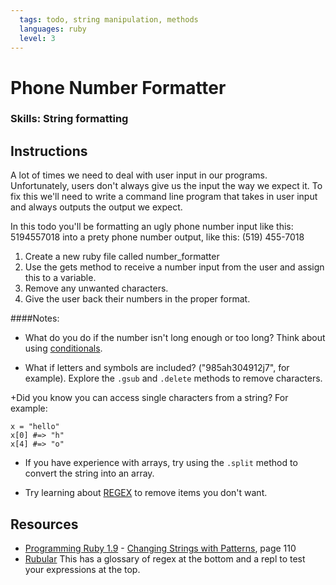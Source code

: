 ```yaml
---
  tags: todo, string manipulation, methods
  languages: ruby
  level: 3
---
```


# Phone Number Formatter

### Skills: String formatting

## Instructions

A lot of times we need to deal with user input in our programs. Unfortunately, users don't always give us the input the way we expect it. To fix this we'll need to write a command line program that takes in user input and always outputs the output we expect.

In this todo you'll be formatting an ugly phone number input like this: 5194557018 into a prety phone number output, like this: (519) 455-7018

1. Create a new ruby file called number_formatter
2. Use the gets method to receive a number input from the user and assign this to a variable.
3. Remove any unwanted characters.
4. Give the user back their numbers in the proper format.

####Notes: 
+ What do you do if the number isn't long enough or too long? Think about using [conditionals](http://code.tutsplus.com/tutorials/ruby-for-newbies-conditional-statements-and-loops--net-16537).

+ What if letters and symbols are included? ("985ah304912j7", for example). Explore the `.gsub` and `.delete` methods to remove characters.

+Did you know you can access single characters from a string? For example:
```
x = "hello"
x[0] #=> "h"
x[4] #=> "o"
```

+ If you have experience with arrays, try using the `.split` method to convert the string into an array.

+ Try learning about [REGEX](http://rubylearning.com/satishtalim/ruby_regular_expressions.html) to remove items you don't want.


## Resources
* [Programming Ruby 1.9](http://books.flatironschool.com/books/11?page=110) - [Changing Strings with Patterns](http://books.flatironschool.com/books/11?page=110), page 110
* [Rubular](http://rubular.com/) This has a glossary of regex at the bottom and a repl to test your expressions at the top.
